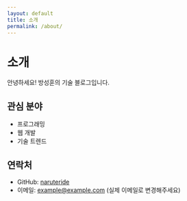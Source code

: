 ```yaml
---
layout: default
title: 소개
permalink: /about/
---
```


# 소개

안녕하세요! 방성훈의 기술 블로그입니다.

## 관심 분야

- 프로그래밍
- 웹 개발
- 기술 트렌드

## 연락처

- GitHub: [naruteride](https://github.com/naruteride)
- 이메일: example@example.com (실제 이메일로 변경해주세요) 